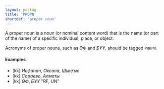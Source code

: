 ```yaml
---
layout: postag
title: 'PROPN'
shortdef: 'proper noun'
---
```


A proper noun is a noun (or nominal content word) that is the name (or
part of the name) of a specific individual, place, or object.

Acronyms of proper nouns, such as *ӨФ* and *БҰҰ*, should be tagged `PROPN`.

#### Examples

* [kk] _Исфаһан_, _Оксана_, _Шыңғыс_
* [kk] _Сараево_, _Алматы_
* [kk] _ӨФ_, _БҰҰ_ "RF, UN"
